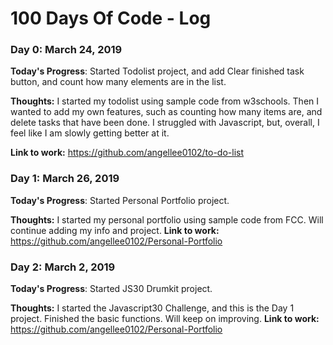 # 100 Days Of Code - Log

### Day 0: March 24, 2019 

**Today's Progress**: Started Todolist project, and add Clear finished task button, and count how many elements are in the list.

**Thoughts:** I started my todolist using sample code from w3schools. Then I wanted to add my own features, such as counting how many items are, and delete tasks that have been done. I struggled with Javascript, but, overall, I feel like I am slowly getting better at it.

**Link to work:** https://github.com/angellee0102/to-do-list


### Day 1: March 26, 2019 

**Today's Progress**: Started Personal Portfolio project.

**Thoughts:** I started my personal portfolio using sample code from FCC. Will continue adding my info and project.
**Link to work:** https://github.com/angellee0102/Personal-Portfolio

### Day 2: March 2, 2019 

**Today's Progress**: Started JS30 Drumkit project.

**Thoughts:** I started the Javascript30 Challenge, and this is the Day 1 project. Finished the basic functions. Will keep on improving.
**Link to work:** https://github.com/angellee0102/Personal-Portfolio
